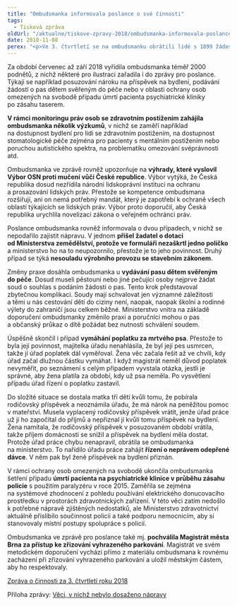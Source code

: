 ```yaml
---
title: "Ombudsmanka informovala poslance o své činnosti"
tags:
  - Tisková zpráva
oldUrl: "/aktualne/tiskove-zpravy-2018/ombudsmanka-informovala-poslance-o-sve-cinnosti"
date: 2018-11-08
perex: "<p>Ve 3. čtvrtletí se na ombudsmanku obrátili lidé s 1899 žádostmi o pomoc. Nejčastěji se jejich výhrady týkaly postupu Vězeňské služby ČR, důchodů a dávek pomoci v hmotné nouzi. V 60 přijatých podnětech se objevila námitka nerovného zacházení. To nejpodstatnější ze své činnosti ve 3. čtvrtletí shrnula ombudsmanka ve zprávě, kterou zaslala Poslanecké sněmovně.</p>"
---
```


<!-- imported from the old website -->

<p>Za období červenec až září 2018 vyřídila ombudsmanka téměř 2000 podnětů, z nichž některé pro ilustraci zařadila i do zprávy pro poslance. Týkají se například posuzování nároku na příspěvek na bydlení, podávání žádostí o pas dětem svěřeným do péče nebo v oblasti ochrany osob omezených na svobodě případu úmrtí pacienta psychiatrické kliniky po zásahu taserem. </p> <p><b>V rámci monitoringu práv osob se zdravotním postižením zahájila ombudsmanka několik výzkumů</b>, v nichž se zaměří například na dostupnost bydlení pro lidi se zdravotním postižením, na dostupnost stomatologické péče zejména pro pacienty s mentálním postižením nebo poruchou autistického spektra, na problematiku omezování svéprávnosti atd.</p> <p>Ombudsmanka ve zprávě rovněž upozorňuje na <b>výhrady, které vyslovil Výbor OSN proti mučení vůči České republice</b>. Výbor vytýká, že Česká republika dosud nezřídila národní lidskoprávní instituci na ochranu a prosazování lidských práv. Přestože se kompetence ombudsmana rozšiřují, ani on nemá potřebný mandát, který je zapotřebí k ochraně všech oblastí týkajících se lidských práv. Výbor proto doporučil, aby Česká republika urychlila novelizaci zákona o veřejném ochránci práv.</p><p>Poslance ombudsmanka rovněž informovala o dvou případech, v nichž se nepodařilo zajistit nápravu. V jednom <b>přišel žadatel o dotaci od Ministerstva zemědělství, protože ve formuláři nezaškrtl jedno políčko</b> a ministerstvo ho na to neupozornilo, přestože je to jeho povinnost. Druhý případ se týká <b>nesouladu výrobního provozu se stavebním zákonem</b>.</p> <p>Změny praxe dosáhla ombudsmanka u <b>vydávání pasu dětem svěřeným do péče</b>. Dosud museli pěstouni nebo jiné pečující osoby nejprve žádat soud o souhlas s podáním žádosti o pas. Tento krok představoval zbytečnou komplikaci. Soudy mají schvalovat jen významné záležitosti a těmi u nás cestování dětí do ciziny není, naopak, naopak školní a rodinné výlety do zahraničí jsou celkem běžné. Ministerstvo vnitra na základě doporučení ombudsmanky změnilo praxi a poručníci mohou o pas a občanský průkaz o dítě požádat bez nutnosti schválení soudem.</p> <p>Úspěšně skončil i případ <b>vymáhání poplatku za mrtvého psa</b>. Přestože to byla její povinnost, majitelka úřadu nenahlásila, že byl její pes usmrcen, takže jí úřad poplatek dál vyměřoval. Žena věc začala řešit až ve chvíli, kdy úřad začal dlužnou částku vymáhat. I když magistrát neměl důvod poplatek nevyměřit, po seznámení s celým případem vyvstala otázka, jestli je správné, aby žena platila za období, kdy už psa neměla. Po vysvětlení případu úřad řízení o poplatku zastavil.</p> <p>Do složité situace se dostala matka tří dětí kvůli tomu, že pobírala rodičovský příspěvek a neoznámila úřadu, že má nárok na peněžitou pomoc v mateřství. Musela vyplacený rodičovský příspěvek vrátit, jenže úřad práce už jí ho započítal do příjmů a nepřiznal jí kvůli tomu příspěvek na bydlení. Žena namítala, že rodičovský příspěvek v posuzovaném období vrátila, takže příjem domácnosti se snížil a příspěvek na bydlení měla dostat. Protože úřad práce chybu nenapravil, obrátila se ombudsmanka na ministerstvo. To nařídilo úřadu práce zahájit <b>řízení o neprávem odepřené dávce</b>. V něm pak byl ženě příspěvek na bydlení přiznán.</p> <p>V rámci ochrany osob omezených na svobodě ukončila ombudsmanka šetření případu <b>úmrtí pacienta na psychiatrické klinice v průběhu zásahu policie</b> s použitím paralyzéru v roce 2015. Zaměřila se zejména na systémové zhodnocení z pohledu používání elektrického donucovacího prostředku v prostorách zdravotnických zařízení. V této věci zatím nedošlo k potřebné nápravě zjištěných nedostatků, ale Ministerstvo zdravotnictví aktuálně přislíbilo součinnost policii a také podporu nemocnicím, aby si stanovovaly místní postupy spolupráce s policií.</p><p> Ombudsmanka ve zprávě pro poslance také mj. <b>pochválila Magistrát města Brna za přístup ke zřizování vyhrazeného parkování</b>. Magistrát ve svém metodickém doporučení vychází přímo z materiálu ombudsmana k rovnému zacházení při zřizování vyhrazeného parkování a uložil městským částem, aby ho respektovaly.</p><p><a href="https://www.ochrance.cz/fileadmin/user_upload/zpravy_pro_poslaneckou_snemovnu/Ctvrtletky/2018/2018-III-Q.pdf" target="_blank">Zpráva o činnosti za 3. čtvrtletí roku 2018</a></p><p>Příloha zprávy: <a href="https://www.ochrance.cz/fileadmin/user_upload/zpravy_pro_poslaneckou_snemovnu/Ctvrtletky/2018/2018-III-Q-sankce.pdf" target="_blank">Věci, v nichž nebylo dosaženo nápravy</a></p>
